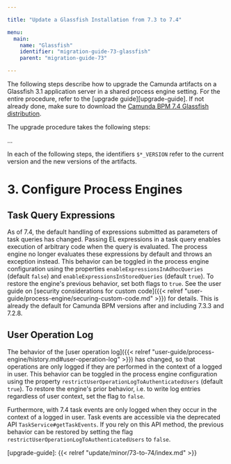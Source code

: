 ```yaml
---

title: "Update a Glassfish Installation from 7.3 to 7.4"

menu:
  main:
    name: "Glassfish"
    identifier: "migration-guide-73-glassfish"
    parent: "migration-guide-73"

---
```


The following steps describe how to upgrade the Camunda artifacts on a Glassfish 3.1 application server in a shared process engine setting. For the entire procedure, refer to the [upgrade guide][upgrade-guide]. If not already done, make sure to download the [Camunda BPM 7.4 Glassfish distribution](https://app.camunda.com/nexus/content/groups/public/org/camunda/bpm/glassfish/camunda-bpm-glassfish/).

The upgrade procedure takes the following steps:

...

<!-- TODO: determine upgrade steps and explain them in detail -->

In each of the following steps, the identifiers `$*_VERSION` refer to the current version and the new versions of the artifacts.


# 3. Configure Process Engines

## Task Query Expressions

As of 7.4, the default handling of expressions submitted as parameters of task queries has changed. Passing EL expressions in a task query enables execution of arbitrary code when the query is evaluated. The process engine no longer evaluates these expressions by default and throws an exception instead. This behavior can be toggled in the process engine configuration using the properties `enableExpressionsInAdhocQueries` (default `false`) and `enableExpressionsInStoredQueries` (default `true`). To restore the engine's previous behavior, set both flags to `true`. See the user guide on [security considerations for custom code]({{< relref "user-guide/process-engine/securing-custom-code.md" >}}) for details.
This is already the default for Camunda BPM versions after and including 7.3.3 and 7.2.8.

## User Operation Log

The behavior of the [user operation log]({{< relref "user-guide/process-engine/history.md#user-operation-log" >}}) has changed, so that operations are only logged if they are performed in the context of a logged in user. This behavior can be toggled in the process engine configuration using the property `restrictUserOperationLogToAuthenticatedUsers` (default `true`). To restore the engine's prior behavior, i.e. to write log entries regardless of user context, set the flag to `false`.

Furthermore, with 7.4 task events are only logged when they occur in the context of a logged in user. Task events are accessible via the deprecated API `TaskService#getTaskEvents`. If you rely on this API method, the previous behavior can be restored by setting the flag `restrictUserOperationLogToAuthenticatedUsers` to `false`.

[upgrade-guide]: {{< relref "update/minor/73-to-74/index.md" >}}
